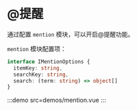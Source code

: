 # @提醒

通过配置 `mention` 模块，可以开启@提醒功能。

`mention` 模块配置项：

```typescript
interface IMentionOptions {
  itemKey: string,
  searchKey: string,
  search: (term: string) => object[]
}
```

:::demo src=demos/mention.vue
:::
